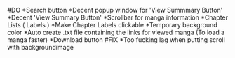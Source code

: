 #DO
*Search button
*Decent popup window for 'View Summmary Button'
*Decent 'View Summary Button'
*Scrollbar for manga information
*Chapter Lists ( Labels )
*Make Chapter Labels clickable
*Temporary background color
*Auto create .txt file containing the links for viewed manga (To load a manga faster)
*Download button
#FIX
*Too fucking lag when putting scroll with backgroundimage
